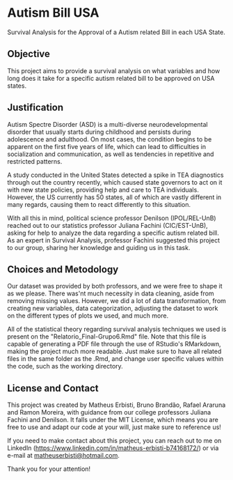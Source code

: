 # Autism Bill USA

Survival Analysis for the Approval of a Autism related Bill in each USA State.

## Objective

This project aims to provide a survival analysis on what variables and how long does it take for a specific autism related bill to be approved on USA states.


## Justification

Autism Spectre Disorder (ASD) is a multi-diverse neurodevelopmental disorder that usually starts during childhood and persists during adolescence and adulthood. On most cases, the condition begins to be apparent on the first five years of life, which can lead to difficulties in socialization and communication, as well as tendencies in repetitive and restricted patterns.

A study conducted in the United States detected a spike in TEA diagnostics through out the country recently, which caused state governors to act on it with new state policies, providing help and care to TEA individuals. However, the US currently has 50 states, all of which are vastly different in many regards, causing them to react differently to this situation.


With all this in mind, political science professor Denilson (IPOL/REL-UnB) reached out to our statistics professor Juliana Fachini (CIC/EST-UnB), asking for help to analyze the data regarding a specific autism related bill. As an expert in Survival Analysis, professor Fachini suggested this project to our group, sharing her knowledge and guiding us in this task.


## Choices and Metodology

Our dataset was provided by both professors, and we were free to shape it as we please. There was'nt much necessity in data cleaning, aside from removing missing values. However, we did a lot of data transformation, from creating new variables, data categorization, adjusting the dataset to work on the different types of plots we used, and much more.

All of the statistical theory regarding survival analysis techniques we used is present on the "Relatorio\_Final-Grupo6.Rmd" file. Note that this file is capable of generating a PDF file through the use of RStudio's RMarkdown, making the project much more readable. Just make sure to have all related files in the same folder as the .Rmd, and change user specific values within the code, such as the working directory.

## License and Contact

This project was created by Matheus Erbisti, Bruno Brandão, Rafael Araruna and Ramon Moreira, with guidance from our college professors Juliana Fachini and Denilson. It falls under the MIT License, which means you are free to use and adapt our code at your will, just make sure to reference us!

If you need to make contact about this project, you can reach out to me on LinkedIn (https://www.linkedin.com/in/matheus-erbisti-b74168172/) or via e-mail at matheuserbisti@hotmail.com.


Thank you for your attention!


